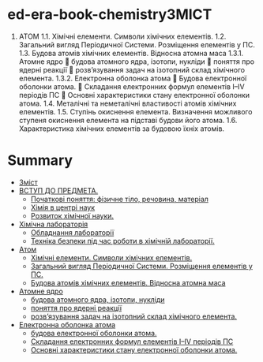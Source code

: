 # ed-era-book-chemistryЗМІСТ
1. АТОМ
1.1. Хімічні елементи. Символи хімічних елементів. 
1.2. Загальний вигляд Періодичної Системи. Розміщення елементів у ПС.
1.3. Будова атомів хімічних елементів. Відносна атомна маса
1.3.1.	Атомне ядро
	будова атомного ядра, ізотопи, нукліди
	поняття про ядерні реакції
	розв’язування задач на  ізотопний склад хімічного елемента.
1.3.2.	Електронна оболонка атома 
	Будова електронної оболонки атома. 
	Складання електронних формул елементів І–ІV періодів ПС
	Основні характеристики стану електронної оболонки атома.
1.4. Металічні та неметалічні властивості атомів хімічних елементів. 
1.5. Ступінь окиснення елемента. Визначення можливого ступеня окиснення елемента на підставі будови його атома.
1.6. Характеристика хімічних елементів за будовою їхніх атомів. 

# Summary

* [Зміст](README.md)
* [ВСТУП ДО ПРЕДМЕТА.]()
  * [ Початкові поняття: фізичне тіло, речовина, матеріал]()
  * [Хімія в центрі наук]()
  * [Розвиток хімічної науки.]()
* [Хімічна лабораторія]()
   * [Обладнання лабораторії]()
   * [Техніка безпеки під час роботи в хімічній лабораторії.]()
* [Атом]()
  * [Хімічні елементи. Символи хімічних елементів.]()
  * [Загальний вигляд Періодичної Системи. Розміщення елементів у ПС.]()
  * [Будова атомів хімічних елементів. Відносна атомна маса]()
* [Атомне ядро]()
   * [будова атомного ядра, ізотопи, нукліди]()
   * [поняття про ядерні реакції]()
   * [розв’язування задач на  ізотопний склад хімічного елемента.]()
* [Електронна оболонка атома]()
    * [будова електронної оболонки атома.]()
    * [Складання електронних формул елементів І–ІV періодів ПС]()
    * [Основні характеристики стану електронної оболонки атома.]()

